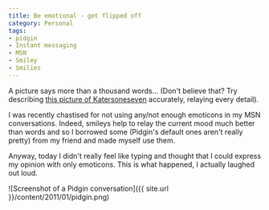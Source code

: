 ```yaml
---
title: Be emotional - get flipped off
category: Personal
tags:
- pidgin
- Instant messaging
- MSN
- Smiley
- Smilies
---
```

A picture says more than a thousand words... (Don&#039;t believe that? Try describing [this picture of Katersoneseven](http://twitpic.com/3l5v46) accurately, relaying every detail).

I was recently chastised for not using any/not enough emoticons in my MSN conversations. Indeed, smileys help to relay the current mood much better than words and so I borrowed some (Pidgin&#039;s default ones aren&#039;t really pretty) from my friend and made myself use them.

Anyway, today I didn&#039;t really feel like typing and thought that I could express my opinion with only emoticons. This is what happened, I actually laughed out loud.

![Screenshot of a Pidgin conversation]({{ site.url }}/content/2011/01/pidgin.png)

